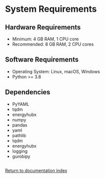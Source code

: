 # System Requirements

## Hardware Requirements
- Minimum: 4 GB RAM, 1 CPU core
- Recommended: 8 GB RAM, 2 CPU cores

## Software Requirements
- Operating System: Linux, macOS, Windows
- Python >= 3.8

## Dependencies
- PyYAML
- tqdm
- energyhubx
- numpy
- pandas
- yaml
- pathlib
- tqdm
- energyhubx
- logging
- gurobipy

## 
[Return to documentation index](./index.md)